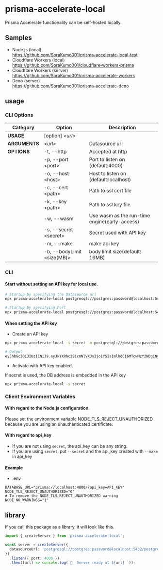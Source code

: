 # prisma-accelerate-local

Prisma Accelerate functionality can be self-hosted locally.

## Samples

- Node.js (local)  
  https://github.com/SoraKumo001/prisma-accelerate-local-test
- Cloudflare Workers (local)  
  https://github.com/SoraKumo001/cloudflare-workers-prisma
- Cloudflare Workers (server)  
  https://github.com/SoraKumo001/prisma-accelerate-workers
- Deno (server)  
  https://github.com/SoraKumo001/prisma-accelerate-deno

## usage

### CLI Options

| Category      | Option                      | Description                                   |
| ------------- | --------------------------- | --------------------------------------------- |
| **USAGE**     | [option] _\<url>_           |                                               |
| **ARGUMENTS** | _\<url>_                    | Datasource url                                |
| **OPTIONS**   | -t, --http                  | Accepted at http                              |
|               | -p, --port \<port>          | Port to listen on (default:4000)              |
|               | -o, --host \<host>          | Host to listen on (default:localhost)         |
|               | -c, --cert \<path>          | Path to ssl cert file                         |
|               | -k, --key \<path>           | Path to ssl key file                          |
|               | -w, --wasm                  | Use wasm as the run-time engine(early-access) |
|               | -s, --secret \<secret>      | Secret used with API key                      |
|               | -m, --make                  | make api key                                  |
|               | -b, --bodyLimit \<size(MB)> | body limit size(default: 16MB)                |

### CLI

#### Start without setting an API key for local use.

```sh
# Startup by specifying the Datasource url
npx prisma-accelerate-local postgresql://postgres:password@localhost:5432/postgres

# Startup by specifying Port
npx prisma-accelerate-local postgresql://postgres:password@localhost:5432/postgres -p 8000
```

#### When setting the API key

- Create an API key

```sh
npx prisma-accelerate-local -s secret -m postgresql://postgres:password@localhost:5432/postgres

# Output
eyJhbGciOiJIUzI1NiJ9.eyJkYXRhc291cmNlVXJsIjoiYSIsImlhdCI6MTcwMzY2NDg1NywiaXNzIjoicHJpc21hLWFjY2VsZXJhdGUifQ.4ruaA1RAT9cD3PACSEVIdUs3i2exKkMpNYGks3hyos4
```

- Activate with API key enabled.

If secret is used, the DB address is embedded in the API key

```sh
npx prisma-accelerate-local -s secret
```

### Client Environment Variables

#### With regard to the Node.js configuration.

Please set the environment variable NODE_TLS_REJECT_UNAUTHORIZED because you are using an unauthenticated certificate.

#### With regard to api_key

- If you are not using `secret`, the api_key can be any string.
- If you are using `secret`, put `--secret` and the api_key created with `--make` in api_key

#### Example

- .env

```env
DATABASE_URL="prisma://localhost:4000/?api_key=API_KEY"
NODE_TLS_REJECT_UNAUTHORIZED="0"
# To remove the NODE_TLS_REJECT_UNAUTHORIZED warning
NODE_NO_WARNINGS="1"
```

## library

If you call this package as a library, it will look like this.

```ts
import { createServer } from 'prisma-accelerate-local';

const server = createServer({
  datasourceUrl: 'postgresql://postgres:password@localhost:5432/postgres',
})
  .listen({ port: 4000 })
  .then((url) => console.log(`🚀  Server ready at ${url} `));
```
